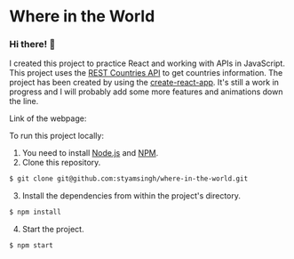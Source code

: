 # Where in the World

### Hi there!  👋

I created this project to practice React and working with APIs in JavaScript. This project uses the [REST Countries API](https://restcountries.eu/) to get countries information. The project has been created by using the [create-react-app](https://github.com/facebook/create-react-app). It's still a work in progress and I will probably add some more features and animations down the line.

Link of the webpage: 

To run this project locally:

1.  You need to install [Node.js](https://nodejs.org/en/) and [NPM](https://www.npmjs.com/).
2.  Clone this repository.
  ```bash
  $ git clone git@github.com:styamsingh/where-in-the-world.git
  ```
3.  Install the dependencies from within the project's directory.
  ```bash
  $ npm install
  ```
4.  Start the project.
  ```bash
  $ npm start
  ```
